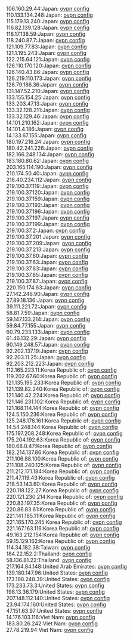 106.160.29.44:Japan: [ovpn config](vpn/106_160_29_44.ovpn)  
110.133.134.248:Japan: [ovpn config](vpn/110_133_134_248.ovpn)  
115.179.13.240:Japan: [ovpn config](vpn/115_179_13_240.ovpn)  
116.82.139.128:Japan: [ovpn config](vpn/116_82_139_128.ovpn)  
118.17.138.59:Japan: [ovpn config](vpn/118_17_138_59.ovpn)  
118.240.87.7:Japan: [ovpn config](vpn/118_240_87_7.ovpn)  
121.109.77.83:Japan: [ovpn config](vpn/121_109_77_83.ovpn)  
121.1.195.243:Japan: [ovpn config](vpn/121_1_195_243.ovpn)  
122.215.64.121:Japan: [ovpn config](vpn/122_215_64_121.ovpn)  
126.110.170.120:Japan: [ovpn config](vpn/126_110_170_120.ovpn)  
126.140.43.86:Japan: [ovpn config](vpn/126_140_43_86.ovpn)  
126.219.110.173:Japan: [ovpn config](vpn/126_219_110_173.ovpn)  
126.79.186.36:Japan: [ovpn config](vpn/126_79_186_36.ovpn)  
131.147.52.210:Japan: [ovpn config](vpn/131_147_52_210.ovpn)  
133.155.154.25:Japan: [ovpn config](vpn/133_155_154_25.ovpn)  
133.203.47.13:Japan: [ovpn config](vpn/133_203_47_13.ovpn)  
133.32.128.211:Japan: [ovpn config](vpn/133_32_128_211.ovpn)  
133.32.129.46:Japan: [ovpn config](vpn/133_32_129_46.ovpn)  
14.101.210.162:Japan: [ovpn config](vpn/14_101_210_162.ovpn)  
14.101.4.186:Japan: [ovpn config](vpn/14_101_4_186.ovpn)  
14.133.67.155:Japan: [ovpn config](vpn/14_133_67_155.ovpn)  
180.197.216.24:Japan: [ovpn config](vpn/180_197_216_24.ovpn)  
180.42.241.226:Japan: [ovpn config](vpn/180_42_241_226.ovpn)  
182.166.248.134:Japan: [ovpn config](vpn/182_166_248_134.ovpn)  
183.180.80.62:Japan: [ovpn config](vpn/183_180_80_62.ovpn)  
203.165.114.190:Japan: [ovpn config](vpn/203_165_114_190.ovpn)  
210.174.50.40:Japan: [ovpn config](vpn/210_174_50_40.ovpn)  
218.40.234.112:Japan: [ovpn config](vpn/218_40_234_112.ovpn)  
219.100.37.119:Japan: [ovpn config](vpn/219_100_37_119.ovpn)  
219.100.37.120:Japan: [ovpn config](vpn/219_100_37_120.ovpn)  
219.100.37.159:Japan: [ovpn config](vpn/219_100_37_159.ovpn)  
219.100.37.192:Japan: [ovpn config](vpn/219_100_37_192.ovpn)  
219.100.37.196:Japan: [ovpn config](vpn/219_100_37_196.ovpn)  
219.100.37.197:Japan: [ovpn config](vpn/219_100_37_197.ovpn)  
219.100.37.199:Japan: [ovpn config](vpn/219_100_37_199.ovpn)  
219.100.37.2:Japan: [ovpn config](vpn/219_100_37_2.ovpn)  
219.100.37.201:Japan: [ovpn config](vpn/219_100_37_201.ovpn)  
219.100.37.209:Japan: [ovpn config](vpn/219_100_37_209.ovpn)  
219.100.37.213:Japan: [ovpn config](vpn/219_100_37_213.ovpn)  
219.100.37.60:Japan: [ovpn config](vpn/219_100_37_60.ovpn)  
219.100.37.63:Japan: [ovpn config](vpn/219_100_37_63.ovpn)  
219.100.37.83:Japan: [ovpn config](vpn/219_100_37_83.ovpn)  
219.100.37.85:Japan: [ovpn config](vpn/219_100_37_85.ovpn)  
219.100.37.87:Japan: [ovpn config](vpn/219_100_37_87.ovpn)  
220.150.174.63:Japan: [ovpn config](vpn/220_150_174_63.ovpn)  
27.142.246.90:Japan: [ovpn config](vpn/27_142_246_90.ovpn)  
27.89.18.136:Japan: [ovpn config](vpn/27_89_18_136.ovpn)  
39.111.221.72:Japan: [ovpn config](vpn/39_111_221_72.ovpn)  
58.81.7.59:Japan: [ovpn config](vpn/58_81_7_59.ovpn)  
59.147.133.214:Japan: [ovpn config](vpn/59_147_133_214.ovpn)  
59.84.77.155:Japan: [ovpn config](vpn/59_84_77_155.ovpn)  
60.79.233.133:Japan: [ovpn config](vpn/60_79_233_133.ovpn)  
61.46.132.29:Japan: [ovpn config](vpn/61_46_132_29.ovpn)  
90.149.248.57:Japan: [ovpn config](vpn/90_149_248_57.ovpn)  
92.202.137.19:Japan: [ovpn config](vpn/92_202_137_19.ovpn)  
92.203.11.25:Japan: [ovpn config](vpn/92_203_11_25.ovpn)  
92.203.212.223:Japan: [ovpn config](vpn/92_203_212_223.ovpn)  
112.165.223.11:Korea Republic of: [ovpn config](vpn/112_165_223_11.ovpn)  
119.202.67.60:Korea Republic of: [ovpn config](vpn/119_202_67_60.ovpn)  
121.135.195.233:Korea Republic of: [ovpn config](vpn/121_135_195_233.ovpn)  
121.139.82.240:Korea Republic of: [ovpn config](vpn/121_139_82_240.ovpn)  
121.140.42.224:Korea Republic of: [ovpn config](vpn/121_140_42_224.ovpn)  
121.146.231.102:Korea Republic of: [ovpn config](vpn/121_146_231_102.ovpn)  
121.168.114.144:Korea Republic of: [ovpn config](vpn/121_168_114_144.ovpn)  
124.5.150.236:Korea Republic of: [ovpn config](vpn/124_5_150_236.ovpn)  
125.248.178.161:Korea Republic of: [ovpn config](vpn/125_248_178_161.ovpn)  
14.54.248.144:Korea Republic of: [ovpn config](vpn/14_54_248_144.ovpn)  
175.197.208.248:Korea Republic of: [ovpn config](vpn/175_197_208_248.ovpn)  
175.204.192.63:Korea Republic of: [ovpn config](vpn/175_204_192_63.ovpn)  
180.68.0.47:Korea Republic of: [ovpn config](vpn/180_68_0_47.ovpn)  
182.214.137.86:Korea Republic of: [ovpn config](vpn/182_214_137_86.ovpn)  
211.106.88.100:Korea Republic of: [ovpn config](vpn/211_106_88_100.ovpn)  
211.108.240.125:Korea Republic of: [ovpn config](vpn/211_108_240_125.ovpn)  
211.212.171.184:Korea Republic of: [ovpn config](vpn/211_212_171_184.ovpn)  
211.47.119.43:Korea Republic of: [ovpn config](vpn/211_47_119_43.ovpn)  
218.53.143.60:Korea Republic of: [ovpn config](vpn/218_53_143_60.ovpn)  
220.118.122.27:Korea Republic of: [ovpn config](vpn/220_118_122_27.ovpn)  
220.121.230.214:Korea Republic of: [ovpn config](vpn/220_121_230_214.ovpn)  
220.83.197.35:Korea Republic of: [ovpn config](vpn/220_83_197_35.ovpn)  
220.86.83.61:Korea Republic of: [ovpn config](vpn/220_86_83_61.ovpn)  
221.141.185.11:Korea Republic of: [ovpn config](vpn/221_141_185_11.ovpn)  
221.165.170.245:Korea Republic of: [ovpn config](vpn/221_165_170_245.ovpn)  
221.167.163.116:Korea Republic of: [ovpn config](vpn/221_167_163_116.ovpn)  
49.163.212.154:Korea Republic of: [ovpn config](vpn/49_163_212_154.ovpn)  
59.15.129.162:Korea Republic of: [ovpn config](vpn/59_15_129_162.ovpn)  
114.34.182.38:Taiwan: [ovpn config](vpn/114_34_182_38.ovpn)  
184.22.152.2:Thailand: [ovpn config](vpn/184_22_152_2.ovpn)  
58.136.81.22:Thailand: [ovpn config](vpn/58_136_81_22.ovpn)  
217.164.84.148:United Arab Emirates: [ovpn config](vpn/217_164_84_148.ovpn)  
139.180.147.96:United States: [ovpn config](vpn/139_180_147_96.ovpn)  
173.198.248.39:United States: [ovpn config](vpn/173_198_248_39.ovpn)  
173.233.73.3:United States: [ovpn config](vpn/173_233_73_3.ovpn)  
198.13.36.179:United States: [ovpn config](vpn/198_13_36_179.ovpn)  
207.148.112.140:United States: [ovpn config](vpn/207_148_112_140.ovpn)  
23.94.174.160:United States: [ovpn config](vpn/23_94_174_160.ovpn)  
47.151.63.97:United States: [ovpn config](vpn/47_151_63_97.ovpn)  
14.176.103.116:Viet Nam: [ovpn config](vpn/14_176_103_116.ovpn)  
183.80.26.242:Viet Nam: [ovpn config](vpn/183_80_26_242.ovpn)  
27.78.219.94:Viet Nam: [ovpn config](vpn/27_78_219_94.ovpn)  
